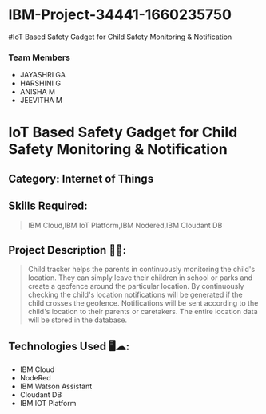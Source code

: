 # IBM-Project-34441-1660235750
#IoT Based Safety Gadget for Child Safety Monitoring & Notification 
### Team Members
- JAYASHRI GA
- HARSHINI G
- ANISHA M
- JEEVITHA M

# IoT Based Safety Gadget for Child Safety Monitoring & Notification 
## Category: Internet of Things

## Skills Required:
>IBM Cloud,IBM IoT Platform,IBM Nodered,IBM Cloudant DB 

## Project Description 📜📜: 
>Child tracker helps the parents in continuously monitoring the child's location. They can simply leave their children in school or parks and create a geofence around the particular location. By continuously checking the child's location notifications will be generated if the child crosses the geofence. Notifications will be sent according to the child's location to their parents or caretakers. The entire location data will be stored in the database.

## Technologies Used 🖥️☁: 
- IBM Cloud 
- NodeRed
- IBM Watson Assistant  
- Cloudant DB
- IBM IOT Platform
